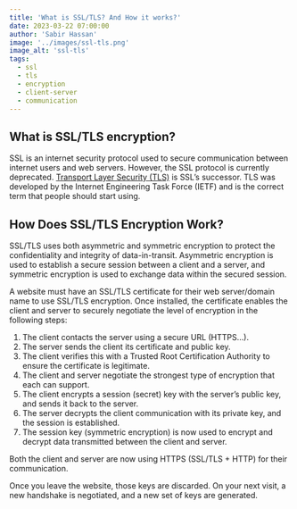 ```yaml
---
title: 'What is SSL/TLS? And How it works?'
date: 2023-03-22 07:00:00
author: 'Sabir Hassan'
image: '../images/ssl-tls.png'
image_alt: 'ssl-tls'
tags:
  - ssl
  - tls
  - encryption
  - client-server
  - communication
---
```


## What is SSL/TLS encryption?

SSL is an internet security protocol used to secure communication between internet users and web servers. However, the SSL protocol is currently deprecated. [Transport Layer Security (TLS)](understanding-tls-transport-layer-security) is SSL’s successor. TLS was developed by the Internet Engineering Task Force (IETF) and is the correct term that people should start using.

## How Does SSL/TLS Encryption Work?

SSL/TLS uses both asymmetric and symmetric encryption to protect the confidentiality and integrity of data-in-transit. Asymmetric encryption is used to establish a secure session between a client and a server, and symmetric encryption is used to exchange data within the secured session.

A website must have an SSL/TLS certificate for their web server/domain name to use SSL/TLS encryption. Once installed, the certificate enables the client and server to securely negotiate the level of encryption in the following steps:

1. The client contacts the server using a secure URL (HTTPS…).
2. The server sends the client its certificate and public key.
3. The client verifies this with a Trusted Root Certification Authority to ensure the certificate is legitimate.
4. The client and server negotiate the strongest type of encryption that each can support.
5. The client encrypts a session (secret) key with the server’s public key, and sends it back to the server.
6. The server decrypts the client communication with its private key, and the session is established.
7. The session key (symmetric encryption) is now used to encrypt and decrypt data transmitted between the client and server.

Both the client and server are now using HTTPS (SSL/TLS + HTTP) for their communication.

Once you leave the website, those keys are discarded. On your next visit, a new handshake is negotiated, and a new set of keys are generated.
